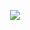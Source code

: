 <p align="center">
  <img src="https://github.com/chiehpower/chiehpower/blob/master/chieh_final.gif?raw=true" />
</p>


